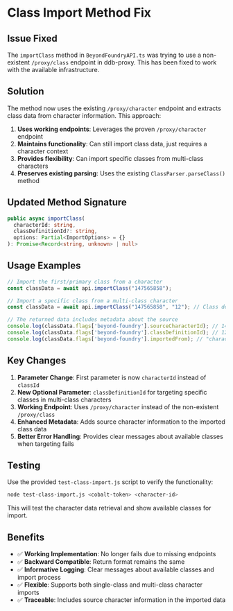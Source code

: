 # Class Import Method Fix

## Issue Fixed

The `importClass` method in `BeyondFoundryAPI.ts` was trying to use a non-existent `/proxy/class` endpoint in ddb-proxy. This has been fixed to work with the available infrastructure.

## Solution

The method now uses the existing `/proxy/character` endpoint and extracts class data from character information. This approach:

1. **Uses working endpoints**: Leverages the proven `/proxy/character` endpoint
2. **Maintains functionality**: Can still import class data, just requires a character context
3. **Provides flexibility**: Can import specific classes from multi-class characters
4. **Preserves existing parsing**: Uses the existing `ClassParser.parseClass()` method

## Updated Method Signature

```typescript
public async importClass(
  characterId: string,
  classDefinitionId?: string,
  options: Partial<ImportOptions> = {}
): Promise<Record<string, unknown> | null>
```

## Usage Examples

```typescript
// Import the first/primary class from a character
const classData = await api.importClass("147565858");

// Import a specific class from a multi-class character
const classData = await api.importClass("147565858", "12"); // Class definition ID 12

// The returned data includes metadata about the source
console.log(classData.flags['beyond-foundry'].sourceCharacterId); // 147565858
console.log(classData.flags['beyond-foundry'].classDefinitionId); // 12
console.log(classData.flags['beyond-foundry'].importedFrom); // "character"
```

## Key Changes

1. **Parameter Change**: First parameter is now `characterId` instead of `classId`
2. **New Optional Parameter**: `classDefinitionId` for targeting specific classes in multi-class characters
3. **Working Endpoint**: Uses `/proxy/character` instead of the non-existent `/proxy/class`
4. **Enhanced Metadata**: Adds source character information to the imported class data
5. **Better Error Handling**: Provides clear messages about available classes when targeting fails

## Testing

Use the provided `test-class-import.js` script to verify the functionality:

```bash
node test-class-import.js <cobalt-token> <character-id>
```

This will test the character data retrieval and show available classes for import.

## Benefits

- ✅ **Working Implementation**: No longer fails due to missing endpoints
- ✅ **Backward Compatible**: Return format remains the same
- ✅ **Informative Logging**: Clear messages about available classes and import process
- ✅ **Flexible**: Supports both single-class and multi-class character imports
- ✅ **Traceable**: Includes source character information in the imported data
